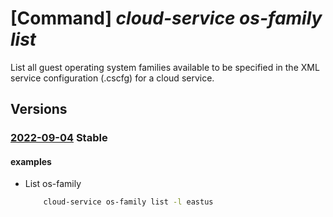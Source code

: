 # [Command] _cloud-service os-family list_

List all guest operating system families available to be specified in the XML service configuration (.cscfg) for a cloud service.

## Versions

### [2022-09-04](/Resources/mgmt-plane/L3N1YnNjcmlwdGlvbnMve30vcHJvdmlkZXJzL21pY3Jvc29mdC5jb21wdXRlL2xvY2F0aW9ucy97fS9jbG91ZHNlcnZpY2Vvc2ZhbWlsaWVz/2022-09-04.xml) **Stable**

<!-- mgmt-plane /subscriptions/{}/providers/microsoft.compute/locations/{}/cloudserviceosfamilies 2022-09-04 -->

#### examples

- List os-family
    ```bash
        cloud-service os-family list -l eastus
    ```
